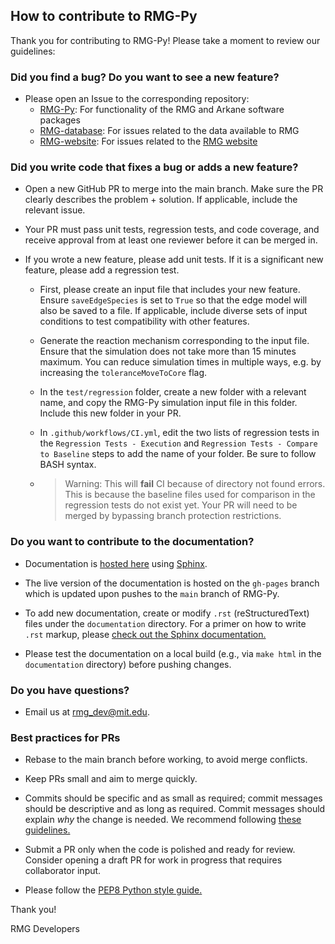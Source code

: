 ## How to contribute to RMG-Py

Thank you for contributing to RMG-Py! Please take a moment to review our guidelines:

### **Did you find a bug? Do you want to see a new feature?**

* Please open an Issue to the corresponding repository:
    * [RMG-Py](https://github.com/ReactionMechanismGenerator/RMG-Py/issues): For functionality of the RMG and Arkane software packages
    * [RMG-database](https://github.com/ReactionMechanismGenerator/RMG-database/issues): For issues related to the data available to RMG
    * [RMG-website](https://github.com/ReactionMechanismGenerator/RMG-website/issues): For issues related to the [RMG website](https://rmg.mit.edu)


### **Did you write code that fixes a bug or adds a new feature?**

* Open a new GitHub PR to merge into the main branch. Make sure the PR clearly describes the problem + solution. If applicable, include the relevant issue.

* Your PR must pass unit tests, regression tests, and code coverage, and receive approval from at least one reviewer before it can be merged in.

* If you wrote a new feature, please add unit tests. If it is a significant new feature, please add a regression test.
    * First, please create an input file that includes your new feature. Ensure `saveEdgeSpecies` is set to `True` so that the edge model will also be saved to a file. If applicable, include diverse sets of input conditions to test compatibility with other features.
    * Generate the reaction mechanism corresponding to the input file. Ensure that the simulation does not take more than 15 minutes maximum. You can reduce simulation times in multiple ways, e.g. by increasing the `toleranceMoveToCore` flag.
    * In the `test/regression` folder, create a new folder with a relevant name, and copy the RMG-Py simulation input file in this folder. Include this new folder in your PR.
    * In `.github/workflows/CI.yml`, edit the two lists of regression tests in the `Regression Tests - Execution` and `Regression Tests - Compare to Baseline` steps to add the name of your folder. Be sure to follow BASH syntax.

    * > Warning: This will __fail__ CI because of directory not found errors. This is because the baseline files used for comparison in the regression tests do not exist yet. Your PR will need to be merged by bypassing branch protection restrictions.


### **Do you want to contribute to the documentation?**

* Documentation is [hosted here](http://reactionmechanismgenerator.github.io/RMG-Py/) using [Sphinx](https://www.sphinx-doc.org/en/master/). 

* The live version of the documentation is hosted on the `gh-pages` branch which is updated upon pushes to the `main` branch of RMG-Py.

* To add new documentation, create or modify `.rst` (reStructuredText) files under the `documentation` directory. For a primer on how to write `.rst` markup, please [check out the Sphinx documentation.](https://www.sphinx-doc.org/en/master/usage/restructuredtext/basics.html)

* Please test the documentation on a local build (e.g., via `make html` in the `documentation` directory) before pushing changes.

### **Do you have questions?**

* Email us at rmg_dev@mit.edu.

###  **Best practices for PRs**

* Rebase to the main branch before working, to avoid merge conflicts.

* Keep PRs small and aim to merge quickly.

* Commits should be specific and as small as required; commit messages should be descriptive and as long as required. Commit messages should explain *why* the change is needed. We recommend following [these guidelines.](https://wiki.openstack.org/wiki/GitCommitMessages) 

* Submit a PR only when the code is polished and ready for review. Consider opening a draft PR for work in progress that requires collaborator input.

* Please follow the [PEP8 Python style guide.](https://peps.python.org/pep-0008/)

Thank you!

RMG Developers